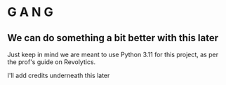 # G A N G
## We can do something a bit better with this later
Just keep in mind we are meant to use Python 3.11 for this project, as per the prof's guide on Revolytics.



I'll add credits underneath this later
